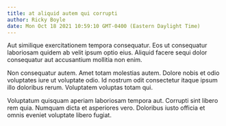 ```yaml
---
title: at aliquid autem qui corrupti
author: Ricky Boyle
date: Mon Oct 18 2021 10:59:10 GMT-0400 (Eastern Daylight Time)
---
```

Aut similique exercitationem tempora consequatur. Eos ut consequatur laboriosam quidem ab velit ipsum optio eius. Aliquid facere sequi dolor consequatur aut accusantium mollitia non enim.

 Non consequatur autem. Amet totam molestias autem. Dolore nobis et odio voluptates iure ut voluptate odio. Id nostrum odit consectetur itaque ipsum illo doloribus rerum. Voluptatem voluptas totam qui.

 Voluptatum quisquam aperiam laboriosam tempora aut. Corrupti sint libero rem quia. Numquam dicta et asperiores vero. Doloribus iusto officia et omnis eveniet voluptate libero fugiat.
